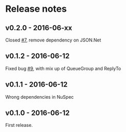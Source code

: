 # Release notes

## v0.2.0 - 2016-06-xx
Closed [#7](https://github.com/danielwertheim/mynatsclient/issues/9), remove dependency on JSON.Net

## v0.1.2 - 2016-06-12
Fixed bug [#9](https://github.com/danielwertheim/mynatsclient/issues/9), with mix up of QueueGroup and ReplyTo

## v0.1.1 - 2016-06-12
Wrong dependencies in NuSpec

## v0.1.0 - 2016-06-12
First release.
